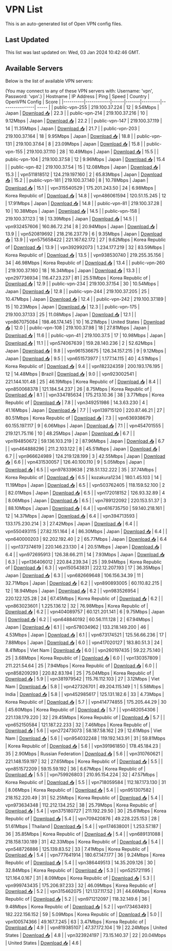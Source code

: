# VPN List

This is an auto-generated list of Open VPN config files.

## Last Updated

This list was last updated on: Wed, 03 Jan 2024 10:42:46 GMT.

## Available Servers

Below is the list of available VPN servers:

(You may connect to any of these VPN servers with: Username: 'vpn', Password: 'vpn'.)
| Hostname | IP Address | Ping | Speed | Country | OpenVPN Config | Score |
|----------|------------|------|-------|---------|----------------| ----- |
| public-vpn-255 | 219.100.37.224 | 12 | 9.54Mbps | Japan | [Download 📥](./configs/server_0_JP.ovpn) | 22.3 |
| public-vpn-214 | 219.100.37.216 | 10 | 9.12Mbps | Japan | [Download 📥](./configs/server_1_JP.ovpn) | 22.2 |
| public-vpn-147 | 219.100.37.119 | 14 | 11.35Mbps | Japan | [Download 📥](./configs/server_2_JP.ovpn) | 21.7 |
| public-vpn-203 | 219.100.37.164 | 18 | 9.95Mbps | Japan | [Download 📥](./configs/server_3_JP.ovpn) | 18.8 |
| public-vpn-131 | 219.100.37.64 | 8 | 23.09Mbps | Japan | [Download 📥](./configs/server_4_JP.ovpn) | 15.8 |
| public-vpn-155 | 219.100.37.110 | 28 | 10.49Mbps | Japan | [Download 📥](./configs/server_5_JP.ovpn) | 15.5 |
| public-vpn-104 | 219.100.37.58 | 12 | 9.96Mbps | Japan | [Download 📥](./configs/server_6_JP.ovpn) | 15.4 |
| public-vpn-82 | 219.100.37.54 | 15 | 12.08Mbps | Japan | [Download 📥](./configs/server_7_JP.ovpn) | 15.3 |
| vpn511818512 | 124.219.197.160 | 2 | 65.83Mbps | Japan | [Download 📥](./configs/server_8_JP.ovpn) | 15.2 |
| public-vpn-181 | 219.100.37.140 | 8 | 10.78Mbps | Japan | [Download 📥](./configs/server_9_JP.ovpn) | 15.1 |
| vpn315540529 | 175.201.243.50 | 24 | 6.98Mbps | Korea Republic of | [Download 📥](./configs/server_10_KR.ovpn) | 14.8 |
| vpn486061594 | 120.51.15.245 | 12 | 17.91Mbps | Japan | [Download 📥](./configs/server_11_JP.ovpn) | 14.8 |
| public-vpn-81 | 219.100.37.28 | 10 | 10.38Mbps | Japan | [Download 📥](./configs/server_12_JP.ovpn) | 14.5 |
| public-vpn-158 | 219.100.37.123 | 18 | 13.39Mbps | Japan | [Download 📥](./configs/server_13_JP.ovpn) | 14.5 |
| vpn932457606 | 160.86.72.214 | 8 | 20.94Mbps | Japan | [Download 📥](./configs/server_14_JP.ovpn) | 13.9 |
| vpn520819692 | 218.216.237.79 | 6 | 9.35Mbps | Japan | [Download 📥](./configs/server_15_JP.ovpn) | 13.9 |
| vpn575658422 | 221.167.62.172 | 27 | 9.62Mbps | Korea Republic of | [Download 📥](./configs/server_16_KR.ovpn) | 13.9 |
| vpn392992073 | 1.234.177.219 | 32 | 83.59Mbps | Korea Republic of | [Download 📥](./configs/server_17_KR.ovpn) | 13.5 |
| vpn938530740 | 219.255.35.156 | 34 | 46.98Mbps | Korea Republic of | [Download 📥](./configs/server_18_KR.ovpn) | 13.4 |
| public-vpn-260 | 219.100.37.160 | 18 | 16.34Mbps | Japan | [Download 📥](./configs/server_19_JP.ovpn) | 13.3 |
| vpn297736934 | 116.47.23.237 | 81 | 25.51Mbps | Korea Republic of | [Download 📥](./configs/server_20_KR.ovpn) | 12.9 |
| public-vpn-234 | 219.100.37.154 | 30 | 10.54Mbps | Japan | [Download 📥](./configs/server_21_JP.ovpn) | 12.8 |
| public-vpn-244 | 219.100.37.205 | 25 | 10.47Mbps | Japan | [Download 📥](./configs/server_22_JP.ovpn) | 12.4 |
| public-vpn-242 | 219.100.37.189 | 15 | 10.23Mbps | Japan | [Download 📥](./configs/server_23_JP.ovpn) | 12.3 |
| public-vpn-175 | 219.100.37.133 | 25 | 11.08Mbps | Japan | [Download 📥](./configs/server_24_JP.ovpn) | 12.1 |
| vpn867075084 | 198.46.174.145 | 10 | 16.21Mbps | United States | [Download 📥](./configs/server_25_US.ovpn) | 12.0 |
| public-vpn-108 | 219.100.37.98 | 18 | 27.81Mbps | Japan | [Download 📥](./configs/server_26_JP.ovpn) | 11.6 |
| public-vpn-41 | 219.100.37.5 | 17 | 10.98Mbps | Japan | [Download 📥](./configs/server_27_JP.ovpn) | 11.1 |
| vpn574067639 | 159.28.140.236 | 2 | 52.62Mbps | Japan | [Download 📥](./configs/server_28_JP.ovpn) | 9.8 |
| vpn961536675 | 126.34.157.215 | 9 | 9.12Mbps | Japan | [Download 📥](./configs/server_29_JP.ovpn) | 9.5 |
| vpn651573977 | 1.177.14.115 | 40 | 4.51Mbps | Korea Republic of | [Download 📥](./configs/server_30_KR.ovpn) | 9.4 |
| vpn182324359 | 200.193.176.195 | 12 | 14.48Mbps | Brazil | [Download 📥](./configs/server_31_BR.ovpn) | 9.0 |
| vpn923002541 | 221.144.101.48 | 25 | 46.19Mbps | Korea Republic of | [Download 📥](./configs/server_32_KR.ovpn) | 8.4 |
| vpn850068378 | 121.184.54.237 | 26 | 8.75Mbps | Korea Republic of | [Download 📥](./configs/server_33_KR.ovpn) | 8.1 |
| vpn334785634 | 175.213.10.36 | 38 | 3.77Mbps | Korea Republic of | [Download 📥](./configs/server_34_KR.ovpn) | 7.8 |
| vpn349251986 | 14.3.63.230 | 4 | 41.16Mbps | Japan | [Download 📥](./configs/server_35_JP.ovpn) | 7.7 |
| vpn139715120 | 220.87.46.21 | 27 | 80.51Mbps | Korea Republic of | [Download 📥](./configs/server_36_KR.ovpn) | 7.3 |
| vpn636938679 | 60.155.197.117 | 9 | 6.06Mbps | Japan | [Download 📥](./configs/server_37_JP.ovpn) | 7.1 |
| vpn454701555 | 219.121.75.116 | 10 | 48.25Mbps | Japan | [Download 📥](./configs/server_38_JP.ovpn) | 6.7 |
| vpn194850672 | 59.136.103.219 | 2 | 87.96Mbps | Japan | [Download 📥](./configs/server_39_JP.ovpn) | 6.7 |
| vpn464888296 | 211.2.103.122 | 8 | 45.51Mbps | Japan | [Download 📥](./configs/server_40_JP.ovpn) | 6.7 |
| vpn966624989 | 124.219.128.199 | 3 | 42.55Mbps | Japan | [Download 📥](./configs/server_41_JP.ovpn) | 6.6 |
| vpn431530057 | 126.40.100.110 | 9 | 5.05Mbps | Japan | [Download 📥](./configs/server_42_JP.ovpn) | 6.5 |
| vpn978339638 | 218.51.132.222 | 35 | 37.74Mbps | Korea Republic of | [Download 📥](./configs/server_43_KR.ovpn) | 6.5 |
| kozakura1234 | 180.1.45.103 | 14 | 11.19Mbps | Japan | [Download 📥](./configs/server_44_JP.ovpn) | 6.5 |
| vpn503762405 | 118.159.52.100 | 2 | 82.01Mbps | Japan | [Download 📥](./configs/server_45_JP.ovpn) | 6.5 |
| vpn172018152 | 126.93.32.89 | 4 | 8.06Mbps | Japan | [Download 📥](./configs/server_46_JP.ovpn) | 6.5 |
| vpn789122092 | 220.153.51.37 | 3 | 88.10Mbps | Japan | [Download 📥](./configs/server_47_JP.ovpn) | 6.4 |
| vpn616735750 | 59.140.218.161 | 12 | 14.37Mbps | Japan | [Download 📥](./configs/server_48_JP.ovpn) | 6.4 |
| vpn394713593 | 133.175.230.214 | 3 | 27.42Mbps | Japan | [Download 📥](./configs/server_49_JP.ovpn) | 6.4 |
| vpn550493115 | 27.82.151.164 | 4 | 86.30Mbps | Japan | [Download 📥](./configs/server_50_JP.ovpn) | 6.4 |
| vpn640000203 | 92.202.192.40 | 2 | 65.77Mbps | Japan | [Download 📥](./configs/server_51_JP.ovpn) | 6.4 |
| vpn137374619 | 220.146.23.130 | 4 | 20.51Mbps | Japan | [Download 📥](./configs/server_52_JP.ovpn) | 6.4 |
| vpn972695913 | 126.38.66.211 | 14 | 7.93Mbps | Japan | [Download 📥](./configs/server_53_JP.ovpn) | 6.3 |
| vpn136406012 | 220.84.239.34 | 25 | 39.94Mbps | Korea Republic of | [Download 📥](./configs/server_54_KR.ovpn) | 6.3 |
| vpn150543831 | 222.12.207.193 | 17 | 36.35Mbps | Japan | [Download 📥](./configs/server_55_JP.ovpn) | 6.3 |
| vpn682669648 | 106.156.34.39 | 11 | 32.71Mbps | Japan | [Download 📥](./configs/server_56_JP.ovpn) | 6.2 |
| vpn890893005 | 60.110.82.215 | 12 | 18.94Mbps | Japan | [Download 📥](./configs/server_57_JP.ovpn) | 6.2 |
| vpn983526954 | 220.122.125.28 | 24 | 67.45Mbps | Korea Republic of | [Download 📥](./configs/server_58_KR.ovpn) | 6.2 |
| vpn863023601 | 1.225.136.12 | 32 | 76.98Mbps | Korea Republic of | [Download 📥](./configs/server_59_KR.ovpn) | 6.2 |
| vpn404089757 | 60.121.201.141 | 6 | 9.75Mbps | Japan | [Download 📥](./configs/server_60_JP.ovpn) | 6.2 |
| vpn648840192 | 60.56.111.128 | 2 | 67.94Mbps | Japan | [Download 📥](./configs/server_61_JP.ovpn) | 6.1 |
| vpn578034962 | 133.218.149.200 | 46 | 4.53Mbps | Japan | [Download 📥](./configs/server_62_JP.ovpn) | 6.1 |
| vpn673174521 | 125.56.66.236 | 17 | 7.88Mbps | Japan | [Download 📥](./configs/server_63_JP.ovpn) | 6.0 |
| vpn417020127 | 183.80.51.3 | 24 | 8.41Mbps | Viet Nam | [Download 📥](./configs/server_64_VN.ovpn) | 6.0 |
| vpn260197435 | 59.22.75.140 | 25 | 3.68Mbps | Korea Republic of | [Download 📥](./configs/server_65_KR.ovpn) | 6.0 |
| vpn130357809 | 211.221.54.64 | 25 | 7.94Mbps | Korea Republic of | [Download 📥](./configs/server_66_KR.ovpn) | 6.0 |
| vpn858209293 | 220.82.83.194 | 25 | 75.04Mbps | Korea Republic of | [Download 📥](./configs/server_67_KR.ovpn) | 5.9 |
| vpn381979542 | 115.76.112.103 | 27 | 3.12Mbps | Viet Nam | [Download 📥](./configs/server_68_VN.ovpn) | 5.8 |
| vpn427326701 | 49.204.115.149 | 1 | 5.58Mbps | India | [Download 📥](./configs/server_69_IN.ovpn) | 5.8 |
| vpn452985617 | 125.131.182.6 | 33 | 4.73Mbps | Korea Republic of | [Download 📥](./configs/server_70_KR.ovpn) | 5.7 |
| vpn414774855 | 175.205.44.29 | 30 | 45.60Mbps | Korea Republic of | [Download 📥](./configs/server_71_KR.ovpn) | 5.7 |
| vpn482054306 | 221.138.179.220 | 32 | 29.45Mbps | Korea Republic of | [Download 📥](./configs/server_72_KR.ovpn) | 5.7 |
| vpn652150584 | 121.187.22.233 | 32 | 7.46Mbps | Korea Republic of | [Download 📥](./configs/server_73_KR.ovpn) | 5.6 |
| vpn272473073 | 58.187.58.162 | 29 | 12.61Mbps | Viet Nam | [Download 📥](./configs/server_74_VN.ovpn) | 5.6 |
| vpn954032248 | 119.192.143.91 | 31 | 59.81Mbps | Korea Republic of | [Download 📥](./configs/server_75_KR.ovpn) | 5.6 |
| vpn391961850 | 178.45.184.23 | 35 | 2.90Mbps | Russian Federation | [Download 📥](./configs/server_76_RU.ovpn) | 5.6 |
| vpn310760621 | 221.148.159.197 | 32 | 27.65Mbps | Korea Republic of | [Download 📥](./configs/server_77_KR.ovpn) | 5.5 |
| vpn851572209 | 59.15.59.192 | 36 | 6.67Mbps | Korea Republic of | [Download 📥](./configs/server_78_KR.ovpn) | 5.5 |
| vpn759926803 | 210.95.154.224 | 32 | 47.57Mbps | Korea Republic of | [Download 📥](./configs/server_79_KR.ovpn) | 5.5 |
| vpn718059584 | 112.187.173.130 | 31 | 8.06Mbps | Korea Republic of | [Download 📥](./configs/server_80_KR.ovpn) | 5.4 |
| vpn951307582 | 218.152.220.49 | 31 | 52.25Mbps | Korea Republic of | [Download 📥](./configs/server_81_KR.ovpn) | 5.4 |
| vpn973634348 | 112.212.134.252 | 38 | 25.79Mbps | Korea Republic of | [Download 📥](./configs/server_82_KR.ovpn) | 5.4 |
| vpn375180727 | 211.192.29.50 | 30 | 25.61Mbps | Korea Republic of | [Download 📥](./configs/server_83_KR.ovpn) | 5.4 |
| vpn709420876 | 49.228.225.153 | 28 | 51.61Mbps | Thailand | [Download 📥](./configs/server_84_TH.ovpn) | 5.4 |
| vpn174638001 | 1.253.57.187 | 36 | 35.85Mbps | Korea Republic of | [Download 📥](./configs/server_85_KR.ovpn) | 5.4 |
| vpn689131088 | 218.158.130.189 | 31 | 42.33Mbps | Korea Republic of | [Download 📥](./configs/server_86_KR.ovpn) | 5.4 |
| vpn548726886 | 125.139.83.52 | 33 | 7.41Mbps | Korea Republic of | [Download 📥](./configs/server_87_KR.ovpn) | 5.4 |
| vpn777641914 | 180.67.147.177 | 36 | 9.24Mbps | Korea Republic of | [Download 📥](./configs/server_88_KR.ovpn) | 5.4 |
| vpn386449513 | 14.35.209.126 | 30 | 32.84Mbps | Korea Republic of | [Download 📥](./configs/server_89_KR.ovpn) | 5.3 |
| vpn525721195 | 121.164.0.167 | 31 | 8.09Mbps | Korea Republic of | [Download 📥](./configs/server_90_KR.ovpn) | 5.3 |
| vpn999743435 | 175.206.97.233 | 32 | 46.09Mbps | Korea Republic of | [Download 📥](./configs/server_91_KR.ovpn) | 5.2 |
| vpn315462075 | 121.137.117.52 | 31 | 44.66Mbps | Korea Republic of | [Download 📥](./configs/server_92_KR.ovpn) | 5.2 |
| vpn971212097 | 118.32.149.6 | 36 | 9.48Mbps | Korea Republic of | [Download 📥](./configs/server_93_KR.ovpn) | 5.2 |
| vpn173463493 | 182.222.156.152 | 59 | 5.09Mbps | Korea Republic of | [Download 📥](./configs/server_94_KR.ovpn) | 5.0 |
| vpn100574366 | 49.167.7.245 | 63 | 3.47Mbps | Korea Republic of | [Download 📥](./configs/server_95_KR.ovpn) | 4.9 |
| vpn819385107 | 47.37.172.104 | 19 | 22.24Mbps | United States | [Download 📥](./configs/server_96_US.ovpn) | 4.8 |
| vpn323924197 | 73.15.140.37 | 22 | 20.04Mbps | United States | [Download 📥](./configs/server_97_US.ovpn) | 4.6 |
